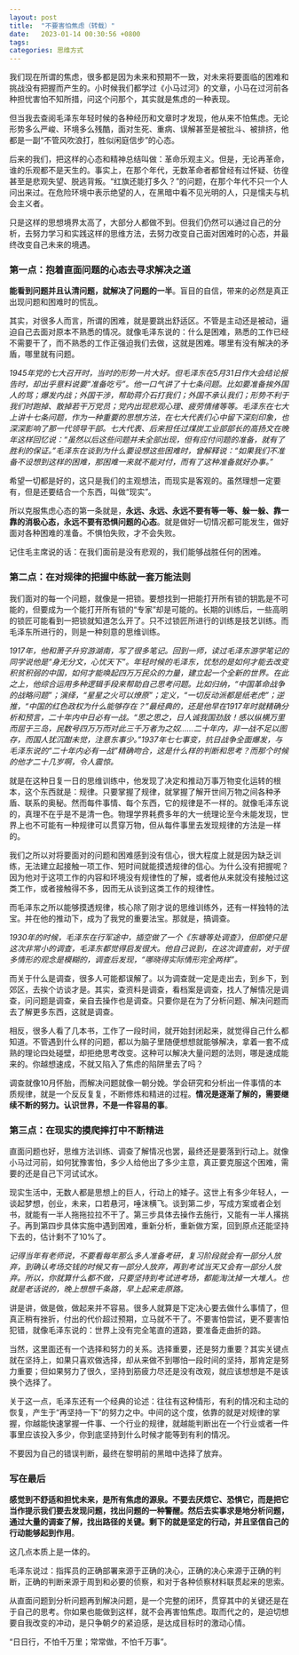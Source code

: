 ```yaml
---
layout: post
title:  "不要害怕焦虑（转载）"
date:   2023-01-14 00:30:56 +0800
tags:   
categories: 思维方式
---
```



我们现在所谓的焦虑，很多都是因为未来和预期不一致，对未来将要面临的困难和挑战没有把握而产生的。小时候我们都学过《小马过河》的文章，小马在过河前各种担忧害怕不知所措，问这个问那个，其实就是焦虑的一种表现。

但当我去查阅毛泽东年轻时候的各种经历和文章时才发现，他从来不怕焦虑。无论形势多么严峻、环境多么残酷，面对生死、重病、误解甚至是被批斗、被排挤，他都是一副“不管风吹浪打，胜似闲庭信步”的心态。

后来的我们，把这样的心态和精神总结叫做：革命乐观主义。但是，无论再革命，谁的乐观都不是天生的。事实上，在那个年代，无数革命者都曾经有过怀疑、彷徨甚至是悲观失望、脱逃背叛。“红旗还能打多久？”的问题，在那个年代不只一个人问出来过。在危险环境中表示绝望的人，在黑暗中看不见光明的人，只是懦夫与机会主义者。

只是这样的思想境界太高了，大部分人都做不到。但我们仍然可以通过自己的分析，去努力学习和实践这样的思维方法，去努力改变自己面对困难时的心态，并最终改变自己未来的境遇。


### 第一点：抱着直面问题的心态去寻求解决之道

**能看到问题并且认清问题，就解决了问题的一半**。盲目的自信，带来的必然是真正出现问题和困难时的慌乱。

其实，对很多人而言，所谓的困难，就是要跳出舒适区。不管是主动还是被动，逼迫自己去面对原本不熟悉的情况。就像毛泽东说的：什么是困难，熟悉的工作已经不需要干了，而不熟悉的工作正强迫我们去做，这就是困难。哪里有没有解决的矛盾，哪里就有问题。

*1945年党的七大召开时，当时的形势一片大好。但毛泽东在5月31日作大会结论报告时，却出乎意料说要“准备吃亏”。他一口气讲了十七条问题。比如要准备挨外国人的骂；爆发内战；外国干涉，帮助蒋介石打我们；外国不承认我们；形势不利于我们时跑掉、散掉若干万党员；党内出现悲观心理、疲劳情绪等等。毛泽东在七大上讲十七条问题，作为一种重要的思想方法，在七大代表们心中留下深刻印象，也深深影响了那一代领导干部。七大代表、后来担任过煤炭工业部部长的高扬文在晚年这样回忆说：“虽然以后这些问题并未全部出现，但有应付问题的准备，就有了胜利的保证。”毛泽东在谈到为什么要设想这些困难时，曾解释说：“如果我们不准备不设想到这样的困难，那困难一来就不能对付，而有了这种准备就好办事。”*

希望一切都是好的，这只是我们的主观想法，而现实是客观的。虽然理想一定要有，但是还要结合一个东西，叫做“现实”。

所以克服焦虑心态的第一条就是，**永远、永远、永远不要有等一等、躲一躲、靠一靠的消极心态，永远不要有恐惧问题的心态**。就是做好一切情况都可能发生，做好面对各种困难的准备。不惧怕失败，才不会失败。

记住毛主席说的话：在我们面前是没有悲观的，我们能够战胜任何的困难。


### 第二点：在对规律的把握中练就一套万能法则

我们面对的每一个问题，就像是一把锁。要想找到一把能打开所有锁的钥匙是不可能的，但要成为一个能打开所有锁的“专家”却是可能的。长期的训练后，一些高明的锁匠可能看到一把锁就知道怎么开了。只不过锁匠所进行的训练是技艺训练。而毛泽东所进行的，则是一种刻意的思维训练。

*1917年，他和萧子升穷游湖南，写了很多笔记。回到一师，读过毛泽东游学笔记的同学说他是“身无分文，心忧天下”。年轻时候的毛泽东，忧愁的是如何才能去改变积贫积弱的中国，如何才能唤起四万万民众的力量，建立起一个全新的世界。在此之上，他综合运用多种逻辑手段来帮助自己思考问题。比如归纳，“中国革命战争的战略问题”；演绎，“星星之火可以燎原”；定义，“一切反动派都是纸老虎”；逆推，“中国的红色政权为什么能够存在？”最经典的，还是他早在1917年时就精确分析和预言，二十年内中日必有一战。“思之思之，日人诚我国劲敌！感以纵横万里而屈于三岛，民数号四万万而对此三千万者为之奴……二十年内，非一战不足以图存，而国人犹沉酣未觉，注意东事少。”1937年七七事变，抗日战争全面爆发，与毛泽东说的“二十年内必有一战”精确吻合，这是什么样的判断和思考？而那个时候的他才二十几岁啊，令人震惊。*

就是在这种日复一日的思维训练中，他发现了决定和推动万事万物变化运转的根本，这个东西就是：规律。只要掌握了规律，就掌握了解开世间万物之间各种矛盾、联系的奥秘。然而每件事情、每个东西，它的规律是不一样的。就像毛泽东说的，真理不在乎是不是清一色。物理学界耗费多年的大一统理论至今未能发现，世界上也不可能有一种规律可以贯穿万物，但从每件事里去发现规律的方法是一样的。

我们之所以对将要面对的问题和困难感到没有信心，很大程度上就是因为缺乏训练，无法建立起接触一项工作、短时间就能摸透规律的信心。为什么没有把握呢？因为他对于这项工作的内容和环境没有规律性的了解，或者他从来就没有接触过这类工作，或者接触得不多，因而无从谈到这类工作的规律性。

而毛泽东之所以能够摸透规律，核心除了刚才说的思维训练外，还有一样独特的法宝。并在他的推动下，成为了我党的重要法宝。那就是，搞调查。

*1930年的时候，毛泽东在行军途中，插空做了一个《东塘等处调查》，但即使只是这次非常小的调查，毛泽东都觉得启发很大。他自己说到，在这次调查前，对于很多情形的观念是模糊的，调查后发现，“哪晓得实际情形完全两样”。*

而关于什么是调查，很多人可能都误解了。以为调查就一定是走出去，到乡下，到郊区，去挨个访谈才是。其实，查资料是调查，看档案是调查，找人了解情况是调查，问问题是调查，亲自去操作也是调查。只要你是在为了分析问题、解决问题而去了解更多东西，这就是调查。

相反，很多人看了几本书，工作了一段时间，就开始封闭起来，就觉得自己什么都知道。不管遇到什么样的问题，都以为脑子里随便想想就能够解决，拿着一套不成熟的理论四处碰壁，却拒绝思考改变。这种可以解决大量问题的法则，哪是速成能来的。你越想速成，不就又陷入了焦虑的陷阱里去了吗？

调查就像10月怀胎，而解决问题就像一朝分娩。学会研究和分析出一件事情的本质规律，就是一个反反复复，不断修炼和精进的过程。**情况是逐渐了解的，需要继续不断的努力。认识世界，不是一件容易的事**。

### 第三点：在现实的摸爬摔打中不断精进

直面问题也好，思维方法训练、调查了解情况也罢，最终还是要落到行动上。就像小马过河前，如何犹豫害怕，多少人给他出了多少主意，真正要克服这个困难，需要的还是自己下河试试水。

现实生活中，无数人都是思想上的巨人，行动上的矮子。这世上有多少年轻人，一谈起梦想，创业，未来，口若悬河，唾沫横飞。谈到第二步，写成方案或者企划书，就能有一半人拖拖拉拉不干了。第三步具体去操作去施行，又能有一半人撂挑子。再到第四步具体实施中遇到困难，重新分析，重新做方案，回到原点还能坚持下去的，估计剩不了10%了。

*记得当年有老师说，不要看每年那么多人准备考研，复习阶段就会有一部分人放弃，到确认考场交钱的时候又有一部分人放弃，再到考试当天又会有一部分人放弃。所以，你就算什么都不做，只要坚持到考试进考场，都能淘汰掉一大堆人。也就是老话说的，晚上想想千条路，早上起来走原路。*

讲是讲，做是做，做起来并不容易。很多人就算是下定决心要去做什么事情了，但真正稍有挫折，付出的代价超过预期，立马就不干了。不要害怕尝试，更不要害怕犯错，就像毛泽东说的：世界上没有完全笔直的道路，要准备走曲折的路。

当然，这里面还有一个选择和努力的关系。选择重要，还是努力重要？其实关键点就在坚持上，如果只喜欢做选择，却从来做不到哪怕一段时间的坚持，那肯定是努力重要；但如果努力了很久，坚持到筋疲力尽还是没有改观，就应该想想是不是该换个选择了。

关于这一点，毛泽东还有一个经典的论述：往往有这种情形，有利的情况和主动的恢复，产生于“再坚持一下”的努力之中。中间的这个度，依靠的就是对规律的掌握，你越能快速掌握一件事、一个行业的规律，就越能判断出在一个行业或者一件事里应该投入多少，你到底坚持到什么时候才能等到有利的情况。

不要因为自己的错误判断，最终在黎明前的黑暗中选择了放弃。

### 写在最后

**感觉到不舒适和担忧未来，是所有焦虑的源泉。不要去厌烦它、恐惧它，而是把它当作提示我们要去发现问题，找出问题的一种警醒。然后去实事求是地分析问题，通过大量的调查了解，找出路径的关键。剩下的就是坚定的行动，并且坚信自己的行动能够起到作用**。

这几点本质上是一体的。

毛泽东说过：指挥员的正确部署来源于正确的决心，正确的决心来源于正确的判断，正确的判断来源于周到和必要的侦察，和对于各种侦察材料联贯起来的思索。

从直面问题到分析问题再到解决问题，是一个完整的闭环，贯穿其中的关键还是在于自己的思考。你如果也能做到这样，就不会再害怕焦虑。取而代之的，是迫切想要自我改变的冲动，是只争朝夕的紧迫感，是达成目标时的激动心情。

“日日行，不怕千万里；常常做，不怕千万事”。
